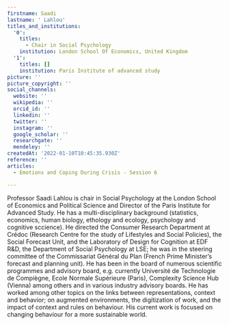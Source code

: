 ```yaml
---
firstname: Saadi
lastname: ' Lahlou'
titles_and_institutions:
  '0':
    titles:
      - Chair in Social Psychology
    institution: London School Of Economics, United Kingdom
  '1':
    titles: []
    institution: Paris Institute of advanced study
picture: ''
picture_copyright: ''
social_channels:
  website: ''
  wikipedia: ''
  orcid_id: ''
  linkedin: ''
  twitter: ''
  instagram: ''
  google_scholar: ''
  researchgate: ''
  mendeley: ''
createdAt: '2022-01-10T10:45:35.930Z'
reference: ''
articles:
  - Emotions and Coping During Crisis - Session 6

---
```


Professor Saadi Lahlou is chair in Social Psychology at the London School of Economics and Political Science and Director of the Paris Institute for Advanced Study. He has a multi-disciplinary background (statistics, economics, human biology, ethology and ecology, psychology and cognitive sccience). He directed the Consumer Research Department at Crédoc (Research Centre for the study of Lifestyles and Social Policies), the Social Forecast Unit, and the Laboratory of Design for Cognition at EDF R&D, the Department of Social Psychology at LSE; he was in the steering committee of the Commissariat Général du Plan (French Prime Minister’s forecast and planning unit). He has been in the board of numerous scientific programmes and advisory board, e.g. currently Université de Technologie de Compiègne, Ecole Normale Supérieure (Paris), Complexity Science Hub (Vienna) among others and in various industry advisory boards. He has worked among other topics on the links between representations, context and behavior; on augmented environments, the digitization of work, and the impact of context and rules on behaviour. His current work is focused on changing behaviour for a more sustainable world.

